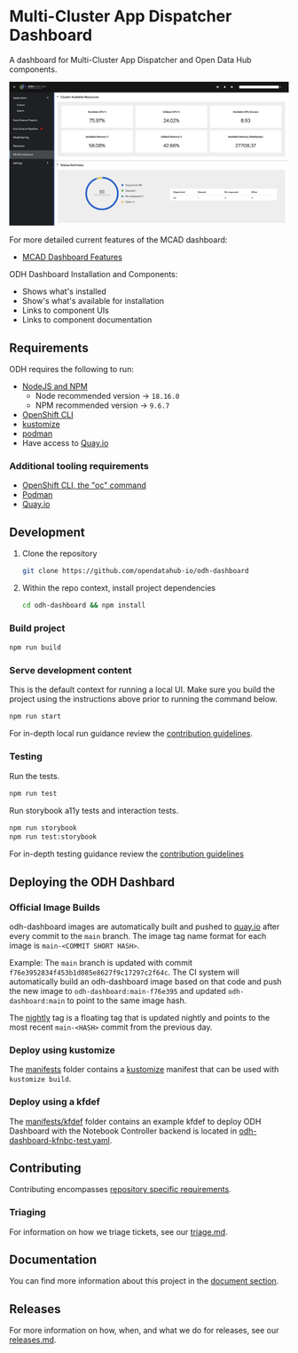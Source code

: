 # Multi-Cluster App Dispatcher Dashboard

A dashboard for Multi-Cluster App Dispatcher and Open Data Hub components.

![Status Summary](docs/rsrc/MCAD-dashboard/status_summary.png)

For more detailed current features of the MCAD dashboard:
 
- [MCAD Dashboard Features](/FEATURES.md)


ODH Dashboard Installation and Components:
- Shows what's installed
- Show's what's available for installation
- Links to component UIs
- Links to component documentation

## Requirements

ODH requires the following to run:

- [NodeJS and NPM](https://nodejs.org/)
  - Node recommended version -> `18.16.0`
  - NPM recommended version -> `9.6.7`
- [OpenShift CLI](https://docs.openshift.com/container-platform/4.12/cli_reference/openshift_cli/getting-started-cli.html)
- [kustomize](https://github.com/kubernetes-sigs/kustomize)
- [podman](https://github.com/containers/podman)
- Have access to [Quay.io](https://quay.io/)

### Additional tooling requirements

- [OpenShift CLI, the "oc" command](https://docs.openshift.com/container-platform/4.12/cli_reference/openshift_cli/getting-started-cli.html)
- [Podman](https://github.com/containers/podman)
- [Quay.io](https://quay.io/)

## Development

   1. Clone the repository

      ``` bash
      git clone https://github.com/opendatahub-io/odh-dashboard
      ```

   2. Within the repo context, install project dependencies

      ```bash
      cd odh-dashboard && npm install
      ```

### Build project

  ```bash
  npm run build
  ```

### Serve development content

This is the default context for running a local UI.  Make sure you build the project using the instructions above prior to running the command below.

  ```bash
  npm run start
  ```

For in-depth local run guidance review the [contribution guidelines](./CONTRIBUTING.md#Serving%20Content).

### Testing

Run the tests.

  ```bash
  npm run test
  ```

Run storybook a11y tests and interaction tests.

  ```bash
  npm run storybook
  npm run test:storybook
  ```

For in-depth testing guidance review the [contribution guidelines](./CONTRIBUTING.md#Testing)

## Deploying the ODH Dashbard

### Official Image Builds

odh-dashboard images are automatically built and pushed to [quay.io](https://quay.io/repository/opendatahub/odh-dashboard) after every commit to the `main` branch. The image tag name format for each image is `main-<COMMIT SHORT HASH>`.

Example: The `main` branch is updated with commit `f76e3952834f453b1d085e8627f9c17297c2f64c`.  The CI system will automatically build an odh-dashboard image based on that code and push the new image to `odh-dashboard:main-f76e395` and updated `odh-dashboard:main` to point to the same image hash.

The [nightly](https://quay.io/opendatahub/odh-dashboard:nightly) tag is a floating tag that is updated nightly and points to the most recent `main-<HASH>` commit from the previous day.

### Deploy using kustomize

The [manifests](./manifests) folder contains a [kustomize](https://kustomize.io) manifest that can be used with `kustomize build`.

### Deploy using a kfdef

The [manifests/kfdef](./manifests/kfdef) folder contains an example kfdef to deploy ODH Dashboard with the Notebook Controller backend is located in [odh-dashboard-kfnbc-test.yaml](manifests/kfdef/odh-dashboard-kfnbc-test.yaml).

## Contributing

Contributing encompasses [repository specific requirements](./CONTRIBUTING.md).

### Triaging

For information on how we triage tickets, see our [triage.md](./docs/triaging.md).

## Documentation

You can find more information about this project in the [document section](./docs/README.md).

## Releases

For more information on how, when, and what we do for releases, see our [releases.md](./docs/releases.md).
